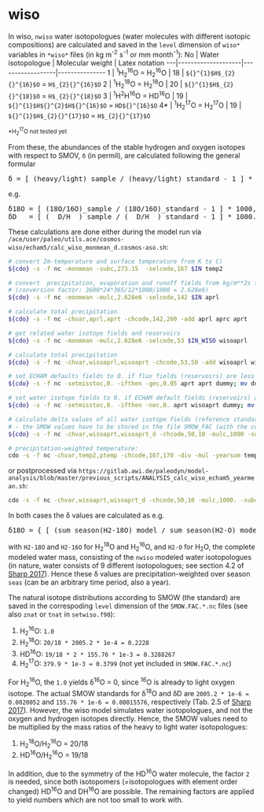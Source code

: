 # wiso

In wiso, `nwiso` water isotopologues (water molecules with different isotopic compositions) are calculated and saved in the `level` dimension of `wiso*` variables in `*wiso*` files (in kg m<sup>-2</sup> s<sup>-1</sup> or mm month<sup>-1</sup>):
No | Water isotopologue | Molecular weight | Latex notation
---|--------------------|------------------|---------------
1 | <sup>1</sup>H<sub>2</sub><sup>16</sup>O = H<sub>2</sub><sup>16</sup>O | 18 | `${}^{1}$H$_{2}{}^{16}$O` = `H$_{2}{}^{16}$O`
2 | <sup>1</sup>H<sub>2</sub><sup>18</sup>O = H<sub>2</sub><sup>18</sup>O | 20 | `${}^{1}$H$_{2}{}^{18}$O` = `H$_{2}{}^{18}$O`
3 | <sup>1</sup>H<sup>2</sup>H<sup>16</sup>O = HD<sup>16</sup>O | 19 | `${}^{1}$H${}^{2}$H${}^{16}$O` = `HD${}^{16}$O`
4\* | <sup>1</sup>H<sub>2</sub><sup>17</sup>O = H<sub>2</sub><sup>17</sup>O | 19 | `${}^{1}$H$_{2}{}^{17}$O` = `H$_{2}{}^{17}$O`

<sup>\*H<sub>2</sub><sup>17</sup>O not tested yet</sup>

From these, the abundances of the stable hydrogen and oxygen isotopes with respect to SMOV, `δ` (in permil), are calculated following the general formular
<pre>
δ = [ (heavy/light)_sample / (heavy/light)_standard - 1 ] * 1000,
</pre>
e.g.
<pre>
δ18O = [ (18O/16O)_sample / (18O/16O)_standard - 1 ] * 1000,
δD   = [ (  D/H  )_sample / (  D/H  )_standard - 1 ] * 1000.
</pre>

These calculations are done either during the model run via `/ace/user/paleo/utils.ace/cosmos-wiso/echam5/calc_wiso_monmean_d.cosmos-aso.sh`:
```bash
# convert 2m-temperature and surface temperature from K to C)
${cdo} -s -f nc -monmean -subc,273.15  -selcode,167 $IN temp2

# convert  precipitation, evaporation and runoff fields from kg/m**2s to mm/month
# (conversion factor: 3600*24*365/12*1000/1000 = 2.628e6)
${cdo} -s -f nc -monmean -mulc,2.628e6 -selcode,142 $IN aprl

# calculate total precipitation
${cdo} -s -f nc -chvar,aprl,aprt -chcode,142,260 -add aprl aprc aprt

# get related water isotope fields and reservoirs
${cdo} -s -f nc -monmean -mulc,2.628e6 -selcode,53 $IN_WISO wisoaprl

# calculate total precipitation
${cdo} -s -f nc -chvar,wisoaprl,wisoaprt -chcode,53,50 -add wisoaprl wisoaprc wisoaprt

# set ECHAM defaults fields to 0. if flux fields (reservoirs) are less than 0.05 mm/month (0.05 mm)
${cdo} -s -f nc -setmisstoc,0. -ifthen -gec,0.05 aprt aprt dummy; mv dummy aprt

# set water isotope fields to 0. if ECHAM default fields (reservoirs) are zero
${cdo} -s -f nc -setmisstoc,0. -ifthen -nec,0. aprt wisoaprt dummy; mv dummy wisoaprt

# calculate delta values of all water isotope fields (reference standard: SMOW) 
# - the SMOW values have to be stored in the file SMOW_FAC (with the correct grid size & order of isotope values!)
${cdo} -s -f nc -chvar,wisoaprt,wisoaprt_d -chcode,50,10 -mulc,1000 -subc,1. -div -div wisoaprt aprt ${SMOW_FAC} wisoaprt_d

# precipitation-weighted temperature:
cdo -s -f nc -chvar,temp2,ptemp -chcode,167,170 -div -mul -yearsum temp2 -yearsum aprt -yearsum aprt ptemp.yearmean
```
or postprocessed via `https://gitlab.awi.de/paleodyn/model-analysis/blob/master/previous_scripts/ANALYSIS_calc_wiso_echam5_yearmean.sh`:
```bash
cdo -s -f nc -chvar,wisoaprt,wisoaprt_d -chcode,50,10 -mulc,1000. -subc,1. -div -div yearsum wisoaprt -yearsum aprt $SMOW_FAC_file wisoaprt_d.yearmean
```
In both cases the δ values are calculated as e.g.
<pre>
δ18O = { [ (sum_season(H2-18O)_model / sum_season(H2-O)_model) / (H2-18O/H2-16O)_SMOW ] - 1 } * 1000
</pre>
with `H2-18O` and `H2-16O` for H<sub>2</sub><sup>18</sup>O and H<sub>2</sub><sup>16</sup>O, and `H2-O` for H<sub>2</sub>O, the complete modeled water mass, consisting of the `nwiso` modeled water isotopologues (in nature, water consists of 9 different isotopologues; see section 4.2 of [Sharp 2017](https://digitalrepository.unm.edu/unm_oer/1/)). Hence these δ values are precipitation-weighted over season `seas` (can be an arbitrary time period, also a year).

The natural isotope distributions according to SMOW (the standard) are saved in the correspoding `level` dimension of the `SMOW.FAC.*.nc` files (see also `znat` or `tnat` in `setwiso.f90`):
1. H<sub>2</sub><sup>16</sup>O: `1.0`
2. H<sub>2</sub><sup>18</sup>O: `20/18 * 2005.2 * 1e-4 = 0.2228`
3. HD<sup>16</sup>O: `19/18 * 2 * 155.76 * 1e-3 = 0.3288267`
4. H<sub>2</sub><sup>17</sup>O: `379.9 * 1e-3 = 0.3799` (not yet included in `SMOW.FAC.*.nc`)

For H<sub>2</sub><sup>16</sup>O, the `1.0` yields δ<sup>16</sup>O = 0, since <sup>16</sup>O is already to light oxygen isotope. The actual SMOW standards for δ<sup>18</sup>O and δD are `2005.2 * 1e-6 = 0.0020052` and `155.76 * 1e-6 = 0.00015576`, respectively (Tab. 2.5 of [Sharp 2017](https://digitalrepository.unm.edu/unm_oer/1/)). However, the wiso model simulates water isotopologues, and not the oxygen and hydrogen isotopes directly. Hence, the SMOW values need to be multiplied by the mass ratios of the heavy to light water isotopologues:
1. H<sub>2</sub><sup>18</sup>O/H<sub>2</sub><sup>16</sup>O = 20/18
2. HD<sup>16</sup>O/H<sub>2</sub><sup>16</sup>O = 19/18

In addition, due to the symmetry of the HD<sup>16</sup>O water molecule, the factor `2` is needed, since both isotopomers (=isotopologues with element order changed) HD<sup>16</sup>O and DH<sup>16</sup>O are possible. The remaining factors are applied to yield numbers which are not too small to work with.

